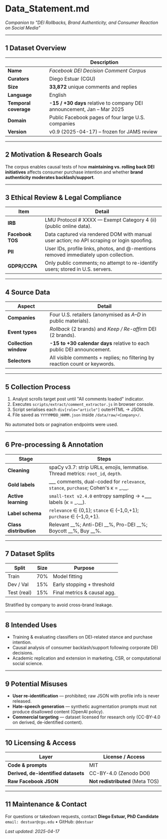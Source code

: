 # Data_Statement.md
*Companion to "DEI Rollbacks, Brand Authenticity, and Consumer Reaction on Social Media"*

---

## 1 Dataset Overview
|                       | Description                                         |
|-----------------------|-----------------------------------------------------|
| **Name**              | *Facebook DEI Decision Comment Corpus*              |
| **Curators**          | Diego Estuar (CGU)            |
| **Size**              | **33,872** unique comments and replies               |
| **Language**          | English                                             |
| **Temporal coverage** | **-15 / +30 days** relative to company DEI announcement, Jan – Mar 2025           |
| **Domain**            | Public Facebook pages of four large U.S. companies  |
| **Version**           | v0.9 (2025-04-17) – frozen for JAMS review          |

---

## 2 Motivation & Research Goals
The corpus enables causal tests of how **maintaining vs. rolling back DEI initiatives** affects consumer purchase intention and whether **brand authenticity moderates backlash/support**.

---

## 3 Ethical Review & Legal Compliance
| Item             | Detail                                                                                |
|------------------|---------------------------------------------------------------------------------------|
| **IRB**          | LMU Protocol # XXXX — Exempt Category 4 (ii) (public online data).                    |
| **Facebook TOS** | Data captured via rendered DOM with manual user action; no API scraping or login spoofing. |
| **PII**          | User IDs, profile links, photos, and @-mentions removed immediately upon collection. |
| **GDPR/CCPA**    | Only public comments; no attempt to re-identify users; stored in U.S. servers.        |

---

## 4 Source Data

| Aspect              | Detail                                                                              |
|---------------------|-------------------------------------------------------------------------------------|
| **Companies**       | Four U.S. retailers (anonymised as *A–D* in public materials).                      |
| **Event types**     | *Rollback* (2 brands) and *Keep / Re-affirm* DEI (2 brands).                       |
| **Collection window** | **-15 to +30 calendar days** relative to each public DEI announcement.                        |
| **Selectors**       | All visible comments + replies; no filtering by reaction count or keywords.        |

---

## 5 Collection Process

1.  Analyst scrolls target post until "All comments loaded" indicator.
2.  Executes `scripts/extract/comment_extractor.js` in browser console.
3.  Script serialises each `div[role="article"]` outerHTML → JSON.
4.  File saved as `YYYYMMDD_HHMM.json` inside `/data/raw/<Company>/`.

No automated bots or pagination endpoints were used.

---

## 6 Pre-processing & Annotation

| Stage                | Steps                                                                                   |
|----------------------|-----------------------------------------------------------------------------------------|
| **Cleaning**         | spaCy v3.7: strip URLs, emojis, lemmatise. Thread metrics: `root_id`, `depth`.          |
| **Gold labels**      | ___ comments, dual-coded for `relevance`, `stance`, `purchase`; Cohen's κ = _.__.     |
| **Active learning**  | `small-text v2.4.0` entropy sampling → +___ labels (κ = _.__).                          |
| **Label schema**     | `relevance` ∈ {0,1}; `stance` ∈ {–1,0,+1}; `purchase` ∈ {–1,0,+1}.                        |
| **Class distribution** | Relevant __%; Anti-DEI __%, Pro-DEI __%; Boycott __%, Buy __%.                            |

---

## 7 Dataset Splits

| Split        | Size | Purpose                       |
|--------------|------|-------------------------------|
| Train        | 70%  | Model fitting                 |
| Dev / Val    | 15%  | Early stopping + threshold    |
| Test (real)  | 15%  | Final metrics & causal agg.   |

Stratified by company to avoid cross-brand leakage.

---

## 8 Intended Uses

*   Training & evaluating classifiers on DEI-related stance and purchase intention.
*   Causal analysis of consumer backlash/support following corporate DEI decisions.
*   Academic replication and extension in marketing, CSR, or computational social science.

---

## 9 Potential Misuses

*   **User re-identification** — prohibited; raw JSON with profile info is never released.
*   **Hate-speech generation** — synthetic augmentation prompts must not produce disallowed content (OpenAI policy).
*   **Commercial targeting** — dataset licensed for research only (CC-BY-4.0 on derived, de-identified content).

---

## 10 Licensing & Access

| Layer                               | License / Access                          |
|-------------------------------------|-------------------------------------------|
| **Code & prompts**                  | MIT                                       |
| **Derived, de-identified datasets** | CC-BY-4.0 (Zenodo DOI)                    |
| **Raw Facebook JSON**               | **Not redistributed** (Meta TOS)          |

---

## 11 Maintenance & Contact

For questions or takedown requests, contact **Diego Estuar, PhD Candidate**
`email: destuar@cgu.edu`  •  GitHub: `@destuar`

_Last updated: 2025-04-17_ 